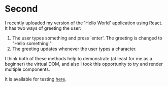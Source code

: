 # Second

I recently uploaded my version of the 'Hello World' application using React. It has two ways of greeting the user:

1. The user types something and press 'enter'. The greeting is changed to "Hello something!"
2. The greeting updates whenever the user types a character.

I think both of these methods help to demonstrate (at least for me as a beginner) the virtual DOM, and also I took this opportunity to try and render multiple components.

It is available for testing [here](http://ea222pu.github.io/2DV607/HelloWorld/).